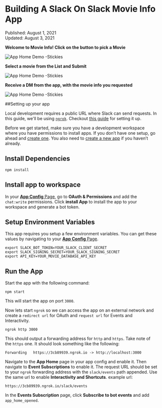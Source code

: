 # Building A Slack On Slack Movie Info App 

Published: August 1, 2021<br>
Updated: August 3, 2021


**Welcome to Movie Info! Click on the button to pick a Movie**


![App Home Demo -Stickies](https://i.ibb.co/Dk2GPbZ/Screen-Shot-2021-08-02-at-10-16-04-AM.png)

**Select a movie from the List and Submit**

![App Home Demo -Stickies](https://i.ibb.co/zh5bK8k/Select-Movie.png)

**Receive a DM from the app, with the movie info you requested**

![App Home Demo -Stickies](https://i.ibb.co/GJPshFX/Movie-Details.png)

##Setting up your app



Local development requires a public URL where Slack can send requests. In this guide, we'll be using [`ngrok`](https://ngrok.com/download). Checkout [this guide](https://api.slack.com/tutorials/tunneling-with-ngrok) for setting it up.

Before we get started, make sure you have a development workspace where you have permissions to install apps. If you don’t have one setup, go ahead and [create one](https://slack.com/create). You also need to [create a new app](https://api.slack.com/apps?new_app=1) if you haven’t already.

## Install Dependencies

```
npm install

```

## Install app to workspace

In your [**App Config** Page](https://api.slack.com/apps), go to **OAuth & Permissions** and add the `chat:write` permissions. Click **install App** to install the app to your workspace and generate a bot token.

## Setup Environment Variables

This app requires you setup a few environment variables. You can get these values by navigating to your [**App Config** Page](https://api.slack.com/apps). 

```
export SLACK_BOT_TOKEN=YOUR_SLACK_CLIENT_SECRET
export SLACK_SIGNING_SECRET=YOUR_SLACK_SIGNING_SECRET
export API_KEY=YOUR_MOVIE_DATABASE_API_KEY 
```

## Run the App

Start the app with the following command:

```
npm start
```

This will start the app on port `3000`.

Now lets start `ngrok` so we can access the app on an external network and create a `redirect url` for OAuth and `request url` for Events and Interactivity. 

```
ngrok http 3000
```

This should output a forwarding address for `http` and `https`. Take note of the `https` one. It should look something like the following:

```
Forwarding   https://3cb89939.ngrok.io -> http://localhost:3000
```

Navigate to the **App Home** page in your app config and enable it. Then navigate to **Event Subscriptions** to enable it. The request URL should be set to your `ngrok` forwarding address with the `slack/events` path appended. Use the same url to enable **Interactivity and Shortcuts**. example url:

```
https://3cb89939.ngrok.io/slack/events
````

In the **Events Subscription** page, click **Subscribe to bot events** and add `app_home_opened`.  



